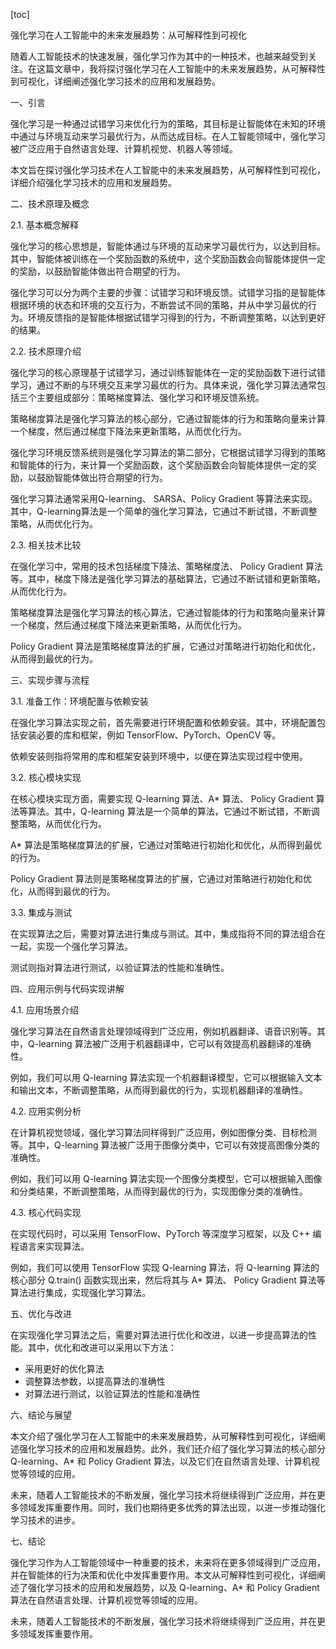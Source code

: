 
[toc]                    
                
                
强化学习在人工智能中的未来发展趋势：从可解释性到可视化

随着人工智能技术的快速发展，强化学习作为其中的一种技术，也越来越受到关注。在这篇文章中，我将探讨强化学习在人工智能中的未来发展趋势，从可解释性到可视化，详细阐述强化学习技术的应用和发展趋势。

一、引言

强化学习是一种通过试错学习来优化行为的策略，其目标是让智能体在未知的环境中通过与环境互动来学习最优行为，从而达成目标。在人工智能领域中，强化学习被广泛应用于自然语言处理、计算机视觉、机器人等领域。

本文旨在探讨强化学习技术在人工智能中的未来发展趋势，从可解释性到可视化，详细介绍强化学习技术的应用和发展趋势。

二、技术原理及概念

2.1. 基本概念解释

强化学习的核心思想是，智能体通过与环境的互动来学习最优行为，以达到目标。其中，智能体被训练在一个奖励函数的系统中，这个奖励函数会向智能体提供一定的奖励，以鼓励智能体做出符合期望的行为。

强化学习可以分为两个主要的步骤：试错学习和环境反馈。试错学习指的是智能体根据环境的状态和环境的交互行为，不断尝试不同的策略，并从中学习最优的行为。环境反馈指的是智能体根据试错学习得到的行为，不断调整策略，以达到更好的结果。

2.2. 技术原理介绍

强化学习的核心原理基于试错学习，通过训练智能体在一定的奖励函数下进行试错学习，通过不断的与环境交互来学习最优的行为。具体来说，强化学习算法通常包括三个主要组成部分：策略梯度算法、强化学习和环境反馈系统。

策略梯度算法是强化学习算法的核心部分，它通过智能体的行为和策略向量来计算一个梯度，然后通过梯度下降法来更新策略，从而优化行为。

强化学习环境反馈系统则是强化学习算法的第二部分，它根据试错学习得到的策略和智能体的行为，来计算一个奖励函数，这个奖励函数会向智能体提供一定的奖励，以鼓励智能体做出符合期望的行为。

强化学习算法通常采用Q-learning、 SARSA、Policy Gradient 等算法来实现。其中，Q-learning算法是一个简单的强化学习算法，它通过不断试错，不断调整策略，从而优化行为。

2.3. 相关技术比较

在强化学习中，常用的技术包括梯度下降法、策略梯度法、 Policy Gradient 算法等。其中，梯度下降法是强化学习算法的基础算法，它通过不断试错和更新策略，从而优化行为。

策略梯度算法是强化学习算法的核心算法，它通过智能体的行为和策略向量来计算一个梯度，然后通过梯度下降法来更新策略，从而优化行为。

Policy Gradient 算法是策略梯度算法的扩展，它通过对策略进行初始化和优化，从而得到最优的行为。

三、实现步骤与流程

3.1. 准备工作：环境配置与依赖安装

在强化学习算法实现之前，首先需要进行环境配置和依赖安装。其中，环境配置包括安装必要的库和框架，例如 TensorFlow、PyTorch、OpenCV 等。

依赖安装则指将常用的库和框架安装到环境中，以便在算法实现过程中使用。

3.2. 核心模块实现

在核心模块实现方面，需要实现 Q-learning 算法、A\* 算法、 Policy Gradient 算法等算法。其中，Q-learning 算法是一个简单的算法，它通过不断试错，不断调整策略，从而优化行为。

A\* 算法是策略梯度算法的扩展，它通过对策略进行初始化和优化，从而得到最优的行为。

 Policy Gradient 算法则是策略梯度算法的扩展，它通过对策略进行初始化和优化，从而得到最优的行为。

3.3. 集成与测试

在实现算法之后，需要对算法进行集成与测试。其中，集成指将不同的算法组合在一起，实现一个强化学习算法。

测试则指对算法进行测试，以验证算法的性能和准确性。

四、应用示例与代码实现讲解

4.1. 应用场景介绍

强化学习算法在自然语言处理领域得到广泛应用，例如机器翻译、语音识别等。其中，Q-learning 算法被广泛用于机器翻译中，它可以有效提高机器翻译的准确性。

例如，我们可以用 Q-learning 算法实现一个机器翻译模型，它可以根据输入文本和输出文本，不断调整策略，从而得到最优的行为，实现机器翻译的准确性。

4.2. 应用实例分析

在计算机视觉领域，强化学习算法同样得到广泛应用，例如图像分类、目标检测等。其中，Q-learning 算法被广泛用于图像分类中，它可以有效提高图像分类的准确性。

例如，我们可以用 Q-learning 算法实现一个图像分类模型，它可以根据输入图像和分类结果，不断调整策略，从而得到最优的行为，实现图像分类的准确性。

4.3. 核心代码实现

在实现代码时，可以采用 TensorFlow、PyTorch 等深度学习框架，以及 C++ 编程语言来实现算法。

例如，我们可以使用 TensorFlow 实现 Q-learning 算法，将 Q-learning 算法的核心部分 Q.train() 函数实现出来，然后将其与 A\* 算法、 Policy Gradient 算法等算法进行集成，实现强化学习算法。

五、优化与改进

在实现强化学习算法之后，需要对算法进行优化和改进，以进一步提高算法的性能。其中，优化和改进可以采用以下方法：

- 采用更好的优化算法
- 调整算法参数，以提高算法的准确性
- 对算法进行测试，以验证算法的性能和准确性

六、结论与展望

本文介绍了强化学习在人工智能中的未来发展趋势，从可解释性到可视化，详细阐述强化学习技术的应用和发展趋势。此外，我们还介绍了强化学习算法的核心部分 Q-learning、A\* 和 Policy Gradient 算法，以及它们在自然语言处理、计算机视觉等领域的应用。

未来，随着人工智能技术的不断发展，强化学习技术将继续得到广泛应用，并在更多领域发挥重要作用。同时，我们也期待更多优秀的算法出现，以进一步推动强化学习技术的进步。

七、结论

强化学习作为人工智能领域中一种重要的技术，未来将在更多领域得到广泛应用，并在智能体的行为决策和优化中发挥重要作用。本文从可解释性到可视化，详细阐述了强化学习技术的应用和发展趋势，以及 Q-learning、A* 和 Policy Gradient 算法在自然语言处理、计算机视觉等领域的应用。

未来，随着人工智能技术的不断发展，强化学习技术将继续得到广泛应用，并在更多领域发挥重要作用。

